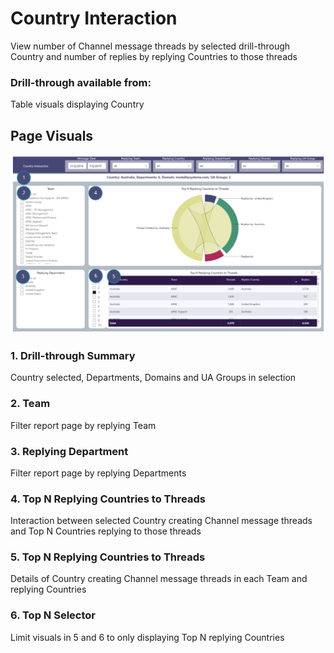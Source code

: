 # Country Interaction
View number of Channel message threads by selected drill-through Country and number of replies by replying Countries to those threads

### Drill-through available from: 
Table visuals displaying Country

## Page Visuals

![CountryInteraction](images/CountryInteraction.png)

### 1.	Drill-through Summary
Country selected, Departments, Domains and UA Groups in selection

### 2.	Team
Filter report page by replying Team

### 3.	Replying Department
Filter report page by replying Departments

### 4.	Top N Replying Countries to Threads
Interaction between selected Country creating Channel message threads and Top N Countries replying to those threads

### 5.	Top N Replying Countries to Threads
Details of Country creating Channel message threads in each Team and replying Countries

### 6.	Top N Selector
Limit visuals in 5 and 6 to only displaying Top N replying Countries
